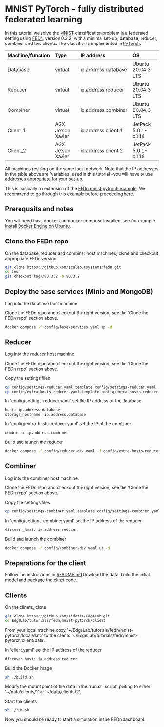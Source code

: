 # MNIST PyTorch - fully distributed federated learning

In this tutorial we solve the [MNIST](http://yann.lecun.com/exdb/mnist/) classification problem in a federated setting using [FEDn](https://github.com/scaleoutsystems/fedn), version 0.3.2, with a minimal set-up; database, reducer, combiner and two clients. The classifier is implemented in [PyTorch](https://pytorch.org/).

| Machine/function     | Type           | IP address  | OS |
| ------------- |:-------------------------|:----------------|:----------------|
| Database      | virtual |  ip.address.database| Ubuntu 20.04.3 LTS |
| Reducer      | virtual      |   ip.address.reducer | Ubuntu 20.04.3 LTS |
| Combiner | virtual     |    ip.address.combiner | Ubuntu 20.04.3 LTS |
| Client_1 | AGX Jetson Xavier     |  ip.address.client.1 | JetPack 5.0.1-b118 |
| Client_2 | AGX Jetson Xavier     |  ip.address.client.2 | JetPack 5.0.1-b118 |

All machines residing on the same local network. Note that the IP addresses in the table above are 'variables' used in this tutorial -you will have to use addresses appropriate for your set-up.

This is basically an extension of the [FEDn mnist-pytorch example](https://github.com/scaleoutsystems/fedn/tree/master/examples/mnist-pytorch). We recommend to go through this example before proceeding here.

## Prerequsits and notes

You will need have docker and docker-compose installed, see for example [Install Docker Engine on Ubuntu](https://docs.docker.com/engine/install/ubuntu/).

## Clone the FEDn repo

On the database, reducer and combiner host machines; clone and checkout appropriate FEDn version

````bash
git clone https://github.com/scaleoutsystems/fedn.git
cd fedn
git checkout tags/v0.3.2 -b v0.3.2
````

## Deploy the base services (Minio and MongoDB)

Log into the database host machine.

Clone the FEDn repo and checkout the right version, see the 'Clone the FEDn repo' section above.

````bash
docker compose -f config/base-services.yaml up -d
````

## Reducer

Log into the reducer host machine.

Clone the FEDn repo and checkout the right version, see the 'Clone the FEDn repo' section above.

Copy the settings files

````bash
cp config/settings-reducer.yaml.template config/settings-reducer.yaml
cp config/extra-hosts-reducer.yaml.template config/extra-hosts-reducer.yaml
````

In 'config/settings-reducer.yaml' set the IP address of the database

````bash
host: ip.address.database
storage_hostname: ip.address.database
````

In 'config/extra-hosts-reducer.yaml' set the IP of the combiner

````bash
combiner: ip.address.combiner
````

Build and launch the reducer

````bash
docker compose -f config/reducer-dev.yaml -f config/extra-hosts-reducer.yaml up -d
````

## Combiner

Log into the combiner host machine.

Clone the FEDn repo and checkout the right version, see the 'Clone the FEDn repo' section above.

Copy the settings files

````bash
cp config/settings-combiner.yaml.template config/settings-combiner.yaml
````

In 'config/settings-combiner.yaml' set the IP address of the reducer

````bash
discover_host: ip.address.reducer
````

Build and launch the combiner

````bash
docker compose -f config/combiner-dev.yaml up -d
````

## Preparations for the client

Follow the instructions in [README.md](local/README.md) Dowload the data, build the initial model and package the clinet code.

## Clients

On the clinets, clone

````bash
git clone https://github.com/aidotse/EdgeLab.git
cd EdgeLab/tutorials/fedn/mnist-pytorch/client
````

From your local machine copy '~/EdgeLab/tutorials/fedn/mnist-pytorch/local/data' to the clients '~/EdgeLab/tutorials/fedn/mnist-pytorch/client/data'.

In 'client.yaml' set the IP address of the reducer

````bash
discover_host: ip.address.reducer
````

Build the Docker image

````bash
sh ./build.sh
````

Modify the mount point of the data in the 'run.sh' script, poiting to either '~/data/clients/1' or '~/data/clients/2'.

Start the clients

````bash
sh ./run.sh
````

Now you should be ready to start a simulation in the FEDn dashboard.
